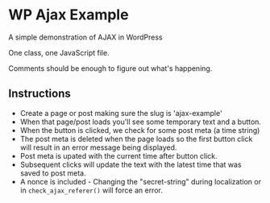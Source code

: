 # WP Ajax Example #

A simple demonstration of AJAX in WordPress

One class, one JavaScript file.

Comments should be enough to figure out what's happening.

## Instructions ##

* Create a page or post making sure the slug is 'ajax-example'
* When that page/post loads you'll see some temporary text and a button.
* When the button is clicked, we check for some post meta (a time string)
* The post meta is deleted when the page loads so the first button click will result in an error message being displayed.
* Post meta is upated with the current time after button click.
* Subsequent clicks will update the text with the latest time that was saved to post meta.
* A nonce is included - Changing the "secret-string" during localization or in `check_ajax_referer()` will force an error.

